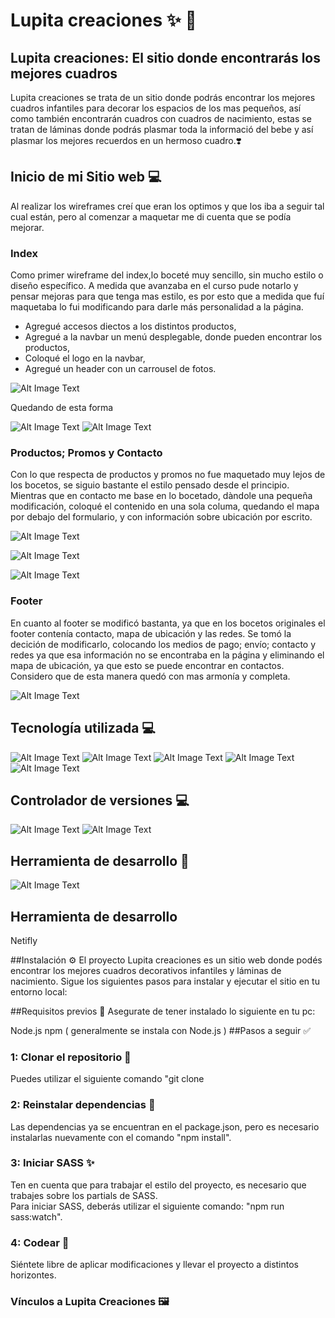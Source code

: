 # Lupita creaciones ✨ 💫
## Lupita creaciones: El sitio donde encontrarás los mejores cuadros 
Lupita creaciones se trata de un sitio donde podrás encontrar los mejores cuadros infantiles para decorar los espacios de los mas pequeños, así como también encontrarán cuadros con cuadros de nacimiento, estas se tratan de láminas donde podrás plasmar toda la informació del bebe y así plasmar los mejores recuerdos en un hermoso cuadro.❣️


## Inicio de mi Sitio web 💻
Al realizar los  wireframes creí que eran los optimos y que los iba a seguir tal cual están, pero al comenzar a maquetar me di cuenta que se podía mejorar. 

### Index
Como primer wireframe del index,lo boceté muy sencillo, sin mucho estilo o diseño específico.
A medida que avanzaba en el curso pude notarlo y pensar mejoras para que tenga mas estilo, es por esto que a medida que fuí maquetaba lo fui modificando para darle más personalidad a la página.    
* Agregué accesos diectos a los distintos productos,                                                              
* Agregué a la navbar un menú desplegable, donde pueden encontrar los productos,  
* Coloqué el logo en la navbar,  
* Agregué un header con un carrousel de fotos.

![Alt Image Text](./readme_resources/wireframe_index.webp)

Quedando de esta forma

![Alt Image Text](./readme_resources/index_navbar_header.webp)
![Alt Image Text](./readme_resources/index_accesos_directos.webp)

### Productos; Promos y Contacto
Con lo que respecta de productos y promos no fue maquetado muy lejos de los bocetos, se siguio bastante el estilo pensado desde el principio.
Mientras que en contacto me base en lo bocetado, dàndole una pequeña modificación, coloqué el contenido en una sola columa, quedando el mapa por debajo del formulario, y con información sobre ubicación por escrito.

![Alt Image Text](./readme_resources/wireframe_pictures.webp)

![Alt Image Text](./readme_resources/wireframe_sale.webp)

![Alt Image Text](./readme_resources/wireframe_contact.webp)

### Footer
En cuanto al footer se modificó bastanta, ya que en los bocetos originales el footer contenía contacto, mapa de ubicación y las redes.
Se tomó la decición de modificarlo, colocando los medios de pago; envío; contacto y redes ya que esa información no se encontraba en la página y eliminando el mapa de ubicación, ya que esto se puede encontrar en contactos.
Considero que de esta manera quedó con mas armonía y completa.

![Alt Image Text](./readme_resources/wireframe_footer.webp)

## Tecnología utilizada 💻 

![Alt Image Text](./readme_resources/html-5.webp) 
![Alt Image Text](./readme_resources/css1.webp) 
![Alt Image Text](./readme_resources/Node_js.webp)
![Alt Image Text](./readme_resources/sass.webp)
![Alt Image Text](./readme_resources/bootstrap.webp)

## Controlador de versiones 💻

![Alt Image Text](./readme_resources/git.webp)
![Alt Image Text](./readme_resources/github.webp)

## Herramienta de desarrollo 🔧

![Alt Image Text](./readme_resources/visual.webp)    

## Herramienta de desarrollo 
Netifly

##Instalación ⚙️
El proyecto Lupita creaciones es un sitio web donde podés encontrar los mejores cuadros decorativos infantiles y láminas de nacimiento. Sigue los siguientes pasos para instalar y ejecutar el sitio en tu entorno local:

##Requisitos previos 👾
Asegurate de tener instalado lo siguiente en tu pc:

Node.js
npm ( generalmente se instala con Node.js )
##Pasos a seguir ✅
### 1: Clonar el repositorio 📂 
Puedes utilizar el siguiente comando "git clone 
### 2: Reinstalar dependencias 🔧
Las dependencias ya se encuentran en el package.json, pero es necesario instalarlas nuevamente con el comando "npm install".

### 3: Iniciar SASS ✨
Ten en cuenta que para trabajar el estilo del proyecto, es necesario que trabajes sobre los partials de SASS.                   
Para iniciar SASS, deberás utilizar el siguiente comando: "npm run sass:watch".

### 4: Codear 🧠
Siéntete libre de aplicar modificaciones y llevar el proyecto a distintos horizontes.

### Vínculos a Lupita Creaciones 🖼



                 

